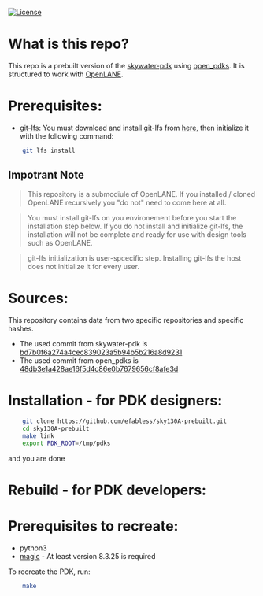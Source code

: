 [![License](https://img.shields.io/badge/License-Apache%202.0-blue.svg)](https://opensource.org/licenses/Apache-2.0) 

# What is this repo?

This repo is a prebuilt version of the [skywater-pdk](https://github.com/google/skywater-pdk) using [open_pdks](https://github.com/RTimothyEdwards/open_pdks). It is structured to work with [OpenLANE](https://github.com/efabless/openlane/tree/master).

# Prerequisites:

- [git-lfs](https://git-lfs.github.com/): You must download and install git-lfs from [here](https://git-lfs.github.com/), then initialize it with the following command:

```bash
	git lfs install
```

## Impotrant Note
> This repository is a submodiule of OpenLANE. If you installed / cloned OpenLANE recursively you "do not" need to come here at all.

> You must install git-lfs on you environement before you start the installation step below. If you do not install and initialize git-lfs, the installation will not be complete and ready for use with design tools such as OpenLANE.

> git-lfs initialization is user-spcecific step. Installing git-lfs the host does not initialize it for every user.

# Sources:

This repository contains data from two specific repositories and specific hashes.

- The used commit from skywater-pdk is [bd7b0f6a274a4cec839023a5b94b5b216a8d9231](https://github.com/google/skywater-pdk/commit/bd7b0f6a274a4cec839023a5b94b5b216a8d9231)
- The used commit from open_pdks is [48db3e1a428ae16f5d4c86e0b7679656cf8afe3d](https://github.com/RTimothyEdwards/open_pdks/commit/48db3e1a428ae16f5d4c86e0b7679656cf8afe3d)

# Installation - for PDK designers:

```bash
	git clone https://github.com/efabless/sky130A-prebuilt.git
	cd sky130A-prebuilt
	make link
	export PDK_ROOT=/tmp/pdks
```
and you are done

# Rebuild - for PDK developers:

# Prerequisites to recreate:

 - python3
 - [magic](https://github.com/RTimothyEdwards/magic) - At least version 8.3.25 is required

To recreate the PDK, run:

```bash
	make
```

